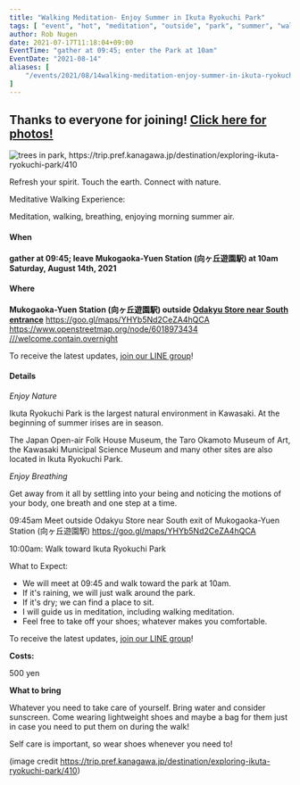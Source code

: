 ```yaml
---
title: "Walking Meditation- Enjoy Summer in Ikuta Ryokuchi Park"
tags: [ "event", "hot", "meditation", "outside", "park", "summer", "walk" ]
author: Rob Nugen
date: 2021-07-17T11:18:04+09:00
EventTime: "gather at 09:45; enter the Park at 10am"
EventDate: "2021-08-14"
aliases: [
    "/events/2021/08/14walking-meditation-enjoy-summer-in-ikuta-ryokuchi-park",
]
---
```


## Thanks to everyone for joining!   [Click here for photos!](/blog/2021/08/14/walking-meditation-enjoy-summer-in-ikuta-ryokuchi-park/)

<img
src="https://b.robnugen.com/blog/2021/ikuta_ryokuchi_park_trees.jpg"
alt="trees in park, https://trip.pref.kanagawa.jp/destination/exploring-ikuta-ryokuchi-park/410"
class="title" />

Refresh your spirit. Touch the earth. Connect with nature.

Meditative Walking Experience:

Meditation, walking, breathing, enjoying morning summer air.

#### When

**gather at 09:45; leave Mukogaoka-Yuen Station (向ヶ丘遊園駅) at 10am Saturday, August 14th, 2021**

#### Where

**Mukogaoka-Yuen Station (向ヶ丘遊園駅) outside [Odakyu Store near South entrance](https://goo.gl/maps/YHYb5Nd2CeZA4hQCA)**  https://goo.gl/maps/YHYb5Nd2CeZA4hQCA https://www.openstreetmap.org/node/6018973434  [///welcome.contain.overnight](https://what3words.com/welcome.contain.overnight)

To receive the latest updates, [join our LINE group](/contact/)!

#### Details

*Enjoy Nature*

Ikuta Ryokuchi Park is the largest natural environment in Kawasaki. At the beginning of summer irises are in season.

The Japan Open-air Folk House Museum, the Taro Okamoto Museum of Art, the Kawasaki Municipal Science Museum and many other sites are also located in Ikuta Ryokuchi Park.

*Enjoy Breathing*

Get away from it all by settling into your being and noticing the
motions of your body, one breath and one step at a time.

09:45am Meet outside Odakyu Store near South exit of Mukogaoka-Yuen Station (向ヶ丘遊園駅)  https://goo.gl/maps/YHYb5Nd2CeZA4hQCA

10:00am: Walk toward Ikuta Ryokuchi Park

What to Expect:

* We will meet at 09:45 and walk toward the park at 10am.
* If it's raining, we will just walk around the park.
* If it's dry; we can find a place to sit.
* I will guide us in meditation, including walking meditation.
* Feel free to take off your shoes; whatever makes you comfortable.

To receive the latest updates, [join our LINE group](/contact/)!

**Costs:**

500 yen

**What to bring**

Whatever you need to take care of yourself.  Bring water and consider sunscreen.
Come wearing lightweight shoes and maybe a bag for them
just in case you need to put them on during the walk!

Self care is important, so wear shoes whenever you need to!

(image credit https://trip.pref.kanagawa.jp/destination/exploring-ikuta-ryokuchi-park/410)
